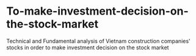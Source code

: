 # To-make-investment-decision-on-the-stock-market
Technical and Fundamental analysis of Vietnam construction companies' stocks in order to make investment decision on the stock market
